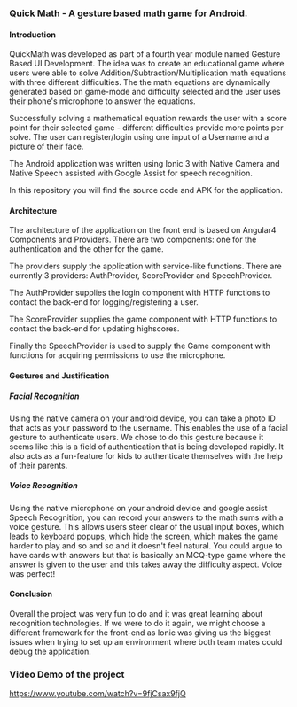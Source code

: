 ### Quick Math - A gesture based math game for Android.

#### Introduction
QuickMath was developed as part of a fourth year module named Gesture Based UI Development. The idea was to create an educational game where users were able to solve Addition/Subtraction/Multiplication math equations with three different difficulties. The the math equations are dynamically generated based on game-mode and difficulty selected and the user uses their phone's microphone to answer the equations.

Successfully solving a mathematical equation rewards the user with a score point for their selected game - different difficulties provide more points per solve. The user can register/login using one input of a Username and a picture of their face.

The Android application was written using Ionic 3 with Native Camera and Native Speech assisted with Google Assist for speech recognition.

In this repository you will find the source code and APK for the application.

#### Architecture
The architecture of the application on the front end is based on Angular4 Components and Providers. There are two components: one for the authentication and the other for the game.

The providers supply the application with service-like functions. There are currently 3 providers: AuthProvider, ScoreProvider and SpeechProvider.

The AuthProvider supplies the login component with HTTP functions to contact the back-end for logging/registering a user.

The ScoreProvider supplies the game component with HTTP functions to contact the back-end for updating highscores.

Finally the SpeechProvider is used to supply the Game component with functions for acquiring permissions to use the microphone.

#### Gestures and Justification
##### Facial Recognition
Using the native camera on your android device, you can take a photo ID that acts as your password to the username. This enables the use of a facial gesture to authenticate users. We chose to do this gesture because it seems like this is a field of authentication that is being developed rapidly. It also acts as a fun-feature for kids to authenticate themselves with the help of their parents.

##### Voice Recognition
Using the native microphone on your android device and google assist Speech Recognition, you can record your answers to the math sums with a voice gesture. This allows users steer clear of the usual input boxes, which leads to keyboard popups, which hide the screen, which makes the game harder to play and so and so and it doesn't feel natural. You could argue to have cards with answers but that is basically an MCQ-type game where the answer is given to the user and this takes away the difficulty aspect. Voice was perfect!

#### Conclusion
Overall the project was very fun to do and it was great learning about recognition technologies. If we were to do it again, we might choose a different framework for the front-end as Ionic was giving us the biggest issues when trying to set up an environment where both team mates could debug the application.


### Video Demo of the project
https://www.youtube.com/watch?v=9fjCsax9fjQ
